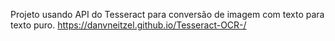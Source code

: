 Projeto usando API do Tesseract para conversão de imagem com texto para texto puro.
<a href="https://danvneitzel.github.io/Tesseract-OCR-/">https://danvneitzel.github.io/Tesseract-OCR-/</a>
